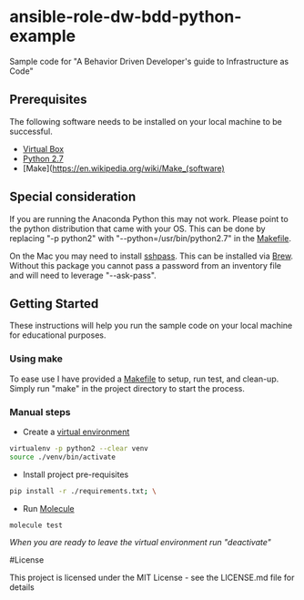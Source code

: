 # ansible-role-dw-bdd-python-example
Sample code for "A Behavior Driven Developer's guide to Infrastructure as Code"

## Prerequisites
The following software needs to be installed on your local machine to be successful.

- [Virtual Box](https://www.virtualbox.org/)
- [Python 2.7](https://www.python.org/)
- [Make](https://en.wikipedia.org/wiki/Make_(software)

## Special consideration
If you are running the Anaconda Python this may not work.  Please point to the python distribution that came with your OS. This can be done by replacing "-p python2" with  "--python=/usr/bin/python2.7" in the [Makefile](https://github.ibm.com/watson-foundation-services/ansible-role-base-example/blob/master/Makefile#L6).

On the Mac you may need to install [sshpass](https://sourceforge.net/projects/sshpass/). This can be installed via [Brew](https://brew.sh). Without this package you cannot pass a password from an inventory file and will need to leverage "--ask-pass".

## Getting Started
These instructions will help you run the sample code on your local machine for educational purposes.

### Using make
To ease use I have provided a [Makefile](https://en.wikipedia.org/wiki/Makefile) to setup, run test, and clean-up. Simply run "make" in the project directory to start the process.

### Manual steps

* Create a [virtual environment](http://docs.python-guide.org/en/latest/dev/virtualenvs/)
```bash
virtualenv -p python2 --clear venv
source ./venv/bin/activate
```
* Install project pre-requisites
```bash
pip install -r ./requirements.txt; \
```
* Run [Molecule](http://molecule.readthedocs.io)
```bash
molecule test
```

_When you are ready to leave the virtual environment run "deactivate"_

#License

This project is licensed under the MIT License - see the LICENSE.md file for details
